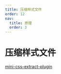 ```yaml
---
title: 压缩样式文件
order: 12
nav:
  title: 原理
  order: 3
---
```


# 压缩样式文件

[mini-css-extract-plugin](https://www.jianshu.com/p/91e60af11cc9)


